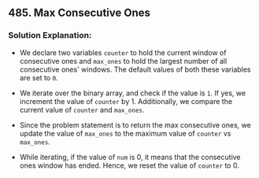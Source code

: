 ## 485. Max Consecutive Ones

### Solution Explanation:

- We declare two variables `counter` to hold the current window of consecutive ones and `max_ones` to hold the largest 
number of all consecutive ones' windows. The default values of both these variables are set to `0`.

- We iterate over the binary array, and check if the value is `1`. If yes, we increment the value of `counter` by 1. 
Additionally, we compare the current value of `counter` and `max_ones`.

- Since the problem statement is to return the max consecutive ones, we update the value of `max_ones` to the maximum 
value of `counter` vs `max_ones`.

- While iterating, if the value of `num` is 0, it means that the consecutive ones window has ended. Hence, we reset the 
value of `counter` to 0.

